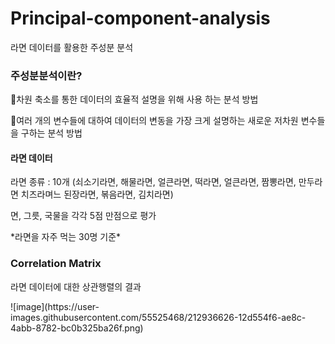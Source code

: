 # Principal-component-analysis
라면 데이터를 활용한 주성분 분석

<h3>주성분분석이란?</h3>
<p>📌차원 축소를 통한 데이터의 효율적 설명을 위해 사용 하는 분석 방법<p>

<p>📌여러 개의 변수들에 대하여 데이터의 변동을 가장 크게 설명하는 새로운 저차원 변수들을 구하는 분석 방법</p>

<h4>라면 데이터</h4>
<p>라면 종류 : 10개 (쇠소기라면, 해물라면, 얼큰라면, 떡라면, 얼큰라면, 짬뽕라면, 만두라면 치즈라며느 된장라면, 볶음라면, 김치라면)</p>
<p>면, 그릇, 국물을 각각 5점 만점으로 평가</p>
<p>*라면을 자주 먹는 30명 기준*</p>

<h3>Correlation Matrix</h3>
<p>라면 데이터에 대한 상관행렬의 결과</p>
![image](https://user-images.githubusercontent.com/55525468/212936626-12d554f6-ae8c-4abb-8782-bc0b325ba26f.png)
